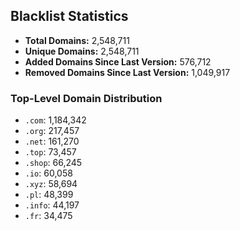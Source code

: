 ## Blacklist Statistics

- **Total Domains:** 2,548,711
- **Unique Domains:** 2,548,711
- **Added Domains Since Last Version:** 576,712
- **Removed Domains Since Last Version:** 1,049,917

### Top-Level Domain Distribution

-  `.com`: 1,184,342
-  `.org`: 217,457
-  `.net`: 161,270
-  `.top`: 73,457
-  `.shop`: 66,245
-  `.io`: 60,058
-  `.xyz`: 58,694
-  `.pl`: 48,399
-  `.info`: 44,197
-  `.fr`: 34,475
